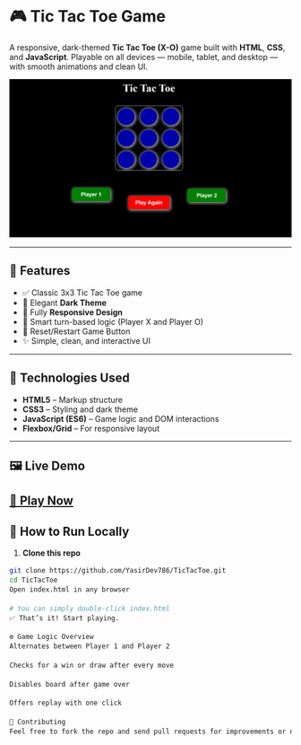 # 🎮 Tic Tac Toe Game

A responsive, dark-themed **Tic Tac Toe (X-O)** game built with **HTML**, **CSS**, and **JavaScript**. Playable on all devices — mobile, tablet, and desktop — with smooth animations and clean UI.

![Tic Tac Toe Screenshot](screenshot.png)

---

## 🌟 Features

- ✅ Classic 3x3 Tic Tac Toe game
- 🌙 Elegant **Dark Theme**
- 📱 Fully **Responsive Design**
- 🧠 Smart turn-based logic (Player X and Player O)
- 🔁 Reset/Restart Game Button
- ✨ Simple, clean, and interactive UI

---

## 📂 Technologies Used

- **HTML5** – Markup structure
- **CSS3** – Styling and dark theme
- **JavaScript (ES6)** – Game logic and DOM interactions
- **Flexbox/Grid** – For responsive layout

---

## 🖼️ Live Demo

[🔗 Play Now](https://tic-tac-toe-omega-three-49.vercel.app/)
---

## 🚀 How to Run Locally

1. **Clone this repo**

```bash
git clone https://github.com/YasirDev786/TicTacToe.git
cd TicTacToe
Open index.html in any browser

# You can simply double-click index.html
✅ That’s it! Start playing.

⚙️ Game Logic Overview
Alternates between Player 1 and Player 2

Checks for a win or draw after every move

Disables board after game over

Offers replay with one click

🤝 Contributing
Feel free to fork the repo and send pull requests for improvements or new features.

```
